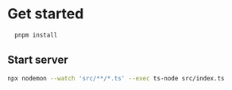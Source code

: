 # Get started
```bash
  pnpm install
```
## Start server
```bash
npx nodemon --watch 'src/**/*.ts' --exec ts-node src/index.ts
```
